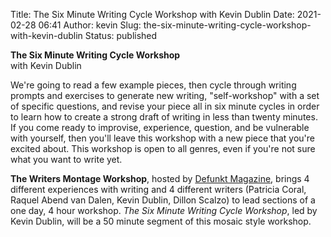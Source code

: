 Title: The Six Minute Writing Cycle Workshop with Kevin Dublin
Date: 2021-02-28 06:41
Author: kevin
Slug: the-six-minute-writing-cycle-workshop-with-kevin-dublin
Status: published

**The Six Minute Writing Cycle Workshop**  
with Kevin Dublin

We're going to read a few example pieces, then cycle through writing prompts and exercises to generate new writing, "self-workshop" with a set of specific questions, and revise your piece all in six minute cycles in order to learn how to create a strong draft of writing in less than twenty minutes. If you come ready to improvise, experience, question, and be vulnerable with yourself, then you'll leave this workshop with a new piece that you're excited about. This workshop is open to all genres, even if you're not sure what you want to write yet.

**The Writers Montage Workshop**, hosted by [Defunkt Magazine](http://defunktmag.com/), brings 4 different experiences with writing and 4 different writers (Patricia Coral, Raquel Abend van Dalen, Kevin Dublin, Dillon Scalzo) to lead sections of a one day, 4 hour workshop. *The Six Minute Writing Cycle Workshop*, led by Kevin Dublin, will be a 50 minute segment of this mosaic style workshop.
